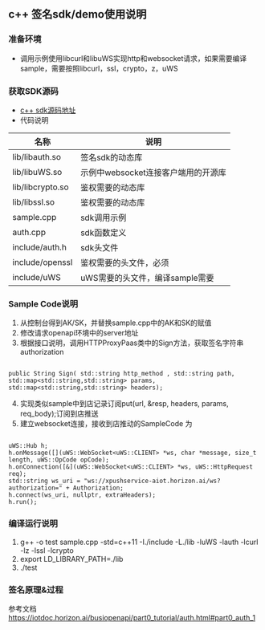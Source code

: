 ## c++ 签名sdk/demo使用说明
### 准备环境
* 调用示例使用libcurl和libuWS实现http和websocket请求，如果需要编译sample，需要按照libcurl，ssl，crypto，z，uWS
### 获取SDK源码
* [c++ sdk源码地址](https://github.com/iotdoc/busiSDK/tree/master/auth/c++)
* 代码说明

| 名称 | 说明
|---|---
|lib/libauth.so|签名sdk的动态库
|lib/libuWS.so|示例中websocket连接客户端用的开源库
|lib/libcrypto.so|鉴权需要的动态库
|lib/libssl.so|鉴权需要的动态库
|sample.cpp|sdk调用示例
|auth.cpp|sdk函数定义
|include/auth.h|sdk头文件
|include/openssl|鉴权需要的头文件，必须
|include/uWS|uWS需要的头文件，编译sample需要

### Sample Code说明
1. 从控制台得到AK/SK，并替换sample.cpp中的AK和SK的赋值
2. 修改请求openapi环境中的server地址
3. 根据接口说明，调用HTTPProxyPaas类中的Sign方法，获取签名字符串authorization
```

public String Sign( std::string http_method , std::string path, std::map<std::string,std::string> params, std::map<std::string,std::string> headers);
```
4. 实现类似sample中到店记录订阅put(url, &resp, headers, params, req_body);订阅到店推送
5. 建立websocket连接，接收到店推动的SampleCode 为
```

uWS::Hub h;
h.onMessage([](uWS::WebSocket<uWS::CLIENT> *ws, char *message, size_t length, uWS::OpCode opCode);
h.onConnection([&](uWS::WebSocket<uWS::CLIENT> *ws, uWS::HttpRequest req);
std::string ws_uri = "ws://xpushservice-aiot.horizon.ai/ws?authorization=" + Authorization;
h.connect(ws_uri, nullptr, extraHeaders);
h.run();
```
### 编译运行说明
1. g++ -o test sample.cpp -std=c++11 -I./include  -L./lib -luWS -lauth -lcurl -lz -lssl -lcrypto
2. export LD_LIBRARY_PATH=./lib 
3. ./test

### 签名原理&过程
参考文档
https://iotdoc.horizon.ai/busiopenapi/part0_tutorial/auth.html#part0_auth_1